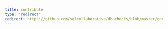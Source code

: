 ```yaml
---
title: contribute
type: "redirect"
redirect: https://github.com/sqlcollaborative/dbachecks/blob/master/contributing.md
---
```


